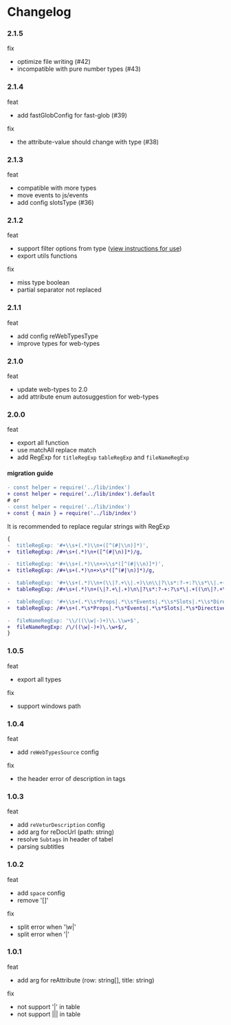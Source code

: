 # Changelog

### 2.1.5

fix

- optimize file writing (#42)
- incompatible with pure number types (#43)

### 2.1.4

feat

- add fastGlobConfig for fast-glob (#39)

fix

- the attribute-value should change with type (#38)

### 2.1.3

feat

- compatible with more types
- move events to js/events
- add config slotsType (#36)

### 2.1.2

feat

- support filter options from type ([view instructions for use](./test/mult.md))
- export utils functions

fix

- miss type boolean
- partial separator not replaced

### 2.1.1

feat

- add config reWebTypesType
- improve types for web-types

### 2.1.0

feat

- update web-types to 2.0
- add attribute enum autosuggestion for web-types

### 2.0.0

feat

- export all function
- use matchAll replace match
- add RegExp for `titleRegExp` `tableRegExp` and `fileNameRegExp`

#### migration guide

``` diff
- const helper = require('../lib/index')
+ const helper = require('../lib/index').default
# or
- const helper = require('../lib/index')
+ const { main } = require('../lib/index')
```

It is recommended to replace regular strings with RegExp

``` diff
{
-  titleRegExp: '#+\\s+(.*)\\n+([^(#|\\n)]*)',
+  titleRegExp: /#+\s+(.*)\n+([^(#|\n)]*)/g,

-  titleRegExp: '#+\\s+(.*)\\n+>\\s*([^(#|\\n)]*)',
+  titleRegExp: /#+\s+(.*)\n+>\s*([^(#|\n)]*)/g,

-  tableRegExp: '#+\\s+(.*)\\n+(\\|?.+\\|.+)\\n\\|?\\s*:?-+:?\\s*\\|.+((\\n\\|?.+\\|.+)+)',
+  tableRegExp: /#+\s+(.*)\n+(\|?.+\|.+)\n\|?\s*:?-+:?\s*\|.+((\n\|?.+\|.+)+)/g,

-  tableRegExp: '#+\\s+(.*\\s*Props|.*\\s*Events|.*\\s*Slots|.*\\s*Directives)\\s*\\n+(\\|?.+\\|.+)\\n\\|?\\s*:?-+:?\\s*\\|.+((\\n\\|?.+\\|.+)+)',
+  tableRegExp: /#+\s+(.*\s*Props|.*\s*Events|.*\s*Slots|.*\s*Directives)\n+(\|?.+\|.+)\n\|?\s*:?-+:?\s*\|.+((\n\|?.+\|.+)+)/g,

-  fileNameRegExp: '\\/((\\w|-)+)\\.\\w+$',
+  fileNameRegExp: /\/((\w|-)+)\.\w+$/,
}
```

### 1.0.5

feat

- export all types

fix

- support windows path

### 1.0.4

feat

- add `reWebTypesSource` config

fix

- the header error of description in tags

### 1.0.3

feat

- add `reVeturDescription` config
- add arg for reDocUrl (path: string)
- resolve `Subtags` in header of tabel
- parsing subtitles

### 1.0.2

feat

- add `space` config
- remove '[]'

fix

- split error when '\w|'
- split error when '\|'

### 1.0.1

feat

- add arg for reAttribute (row: string[], title: string)

fix

- not support '\|' in table
- not support ||| in table
